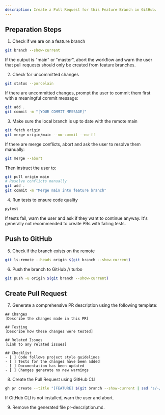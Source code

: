 ```yaml
---
description: Create a Pull Request for this Feature Branch in GitHub.
---
```


## Preparation Steps

1. Check if we are on a feature branch
```bash
git branch --show-current
```
If the output is "main" or "master", abort the workflow and warn the user that pull requests should only be created from feature branches.

2. Check for uncommitted changes
```bash
git status --porcelain
```
If there are uncommitted changes, prompt the user to commit them first with a meaningful commit message:
```bash
git add .
git commit -m "[YOUR COMMIT MESSAGE]"
```

3. Make sure the local branch is up to date with the remote main
```bash
git fetch origin
git merge origin/main --no-commit --no-ff
```
If there are merge conflicts, abort and ask the user to resolve them manually:
```bash
git merge --abort
```
Then instruct the user to:
```bash
git pull origin main
# Resolve conflicts manually
git add .
git commit -m "Merge main into feature branch"
```

4. Run tests to ensure code quality
```bash
pytest
```
If tests fail, warn the user and ask if they want to continue anyway. It's generally not recommended to create PRs with failing tests.

## Push to GitHub

5. Check if the branch exists on the remote
```bash
git ls-remote --heads origin $(git branch --show-current)
```

6. Push the branch to GitHub
// turbo
```bash
git push -u origin $(git branch --show-current)
```

## Create Pull Request

7. Generate a comprehensive PR description using the following template:
```
## Changes
[Describe the changes made in this PR]

## Testing
[Describe how these changes were tested]

## Related Issues
[Link to any related issues]

## Checklist
- [ ] Code follows project style guidelines
- [ ] Tests for the changes have been added
- [ ] Documentation has been updated
- [ ] Changes generate no new warnings
```

8. Create the Pull Request using GitHub CLI
```bash
gh pr create --title "[FEATURE] $(git branch --show-current | sed 's/-/ /g' | sed 's/\b\(\w\)/\u\1/g')" --body-file pr-description.md
```
If GitHub CLI is not installed, warn the user and abort.

9. Remove the generated file pr-description.md.